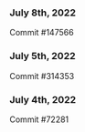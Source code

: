 ### July 8th, 2022

Commit #147566

### July 5th, 2022

Commit #314353


### July 4th, 2022

Commit #72281
